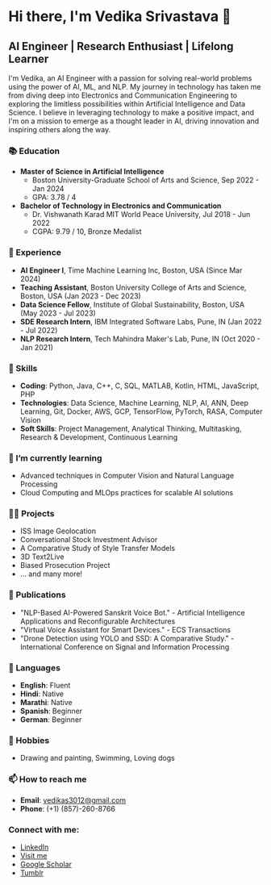 # Hi there, I'm Vedika Srivastava 👋

## AI Engineer | Research Enthusiast | Lifelong Learner

I'm Vedika, an AI Engineer with a passion for solving real-world problems using the power of AI, ML, and NLP. My journey in technology has taken me from diving deep into Electronics and Communication Engineering to exploring the limitless possibilities within Artificial Intelligence and Data Science. I believe in leveraging technology to make a positive impact, and I'm on a mission to emerge as a thought leader in AI, driving innovation and inspiring others along the way.

### 📚 Education

- **Master of Science in Artificial Intelligence**
  - Boston University-Graduate School of Arts and Science, Sep 2022 - Jan 2024
  - GPA: 3.78 / 4
- **Bachelor of Technology in Electronics and Communication**
  - Dr. Vishwanath Karad MIT World Peace University, Jul 2018 - Jun 2022
  - CGPA: 9.79 / 10, Bronze Medalist

### 💼 Experience

- **AI Engineer I**, Time Machine Learning Inc, Boston, USA (Since Mar 2024)
- **Teaching Assistant**, Boston University College of Arts and Science, Boston, USA (Jan 2023 - Dec 2023)
- **Data Science Fellow**, Institute of Global Sustainability, Boston, USA (May 2023 - Jul 2023)
- **SDE Research Intern**, IBM Integrated Software Labs, Pune, IN (Jan 2022 - Jul 2022)
- **NLP Research Intern**, Tech Mahindra Maker's Lab, Pune, IN (Oct 2020 - Jan 2021)

### 🚀 Skills

- **Coding**: Python, Java, C++, C, SQL, MATLAB, Kotlin, HTML, JavaScript, PHP
- **Technologies**: Data Science, Machine Learning, NLP, AI, ANN, Deep Learning, Git, Docker, AWS, GCP, TensorFlow, PyTorch, RASA, Computer Vision
- **Soft Skills**: Project Management, Analytical Thinking, Multitasking, Research & Development, Continuous Learning

### 🌱 I’m currently learning

- Advanced techniques in Computer Vision and Natural Language Processing
- Cloud Computing and MLOps practices for scalable AI solutions

### 👩‍💻 Projects

- ISS Image Geolocation
- Conversational Stock Investment Advisor
- A Comparative Study of Style Transfer Models
- 3D Text2Live
- Biased Prosecution Project
- ... and many more!

### 📄 Publications

- "NLP-Based AI-Powered Sanskrit Voice Bot." - Artificial Intelligence Applications and Reconfigurable Architectures
- "Virtual Voice Assistant for Smart Devices." - ECS Transactions
- "Drone Detection using YOLO and SSD: A Comparative Study." - International Conference on Signal and Information Processing

### 💬 Languages

- **English**: Fluent
- **Hindi**: Native
- **Marathi**: Native
- **Spanish**: Beginner
- **German**: Beginner

### 🎨 Hobbies

- Drawing and painting, Swimming, Loving dogs

### 📫 How to reach me

- **Email**: vedikas3012@gmail.com
- **Phone**: (+1) (857)-260-8766

### Connect with me:

- [LinkedIn](https://www.linkedin.com/in/vedika-srivastava/)
- [Visit me](https://sites.google.com/view/vedika-srivastava/about)
- [Google Scholar](https://scholar.google.com/citations?view_op=list_works&hl=en&hl=en&user=cPLpZOYAAAAJ)
- [Tumblr](https://sizzlenut.tumblr.com/)

